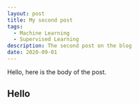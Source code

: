 ```yaml
---
layout: post
title: My second post
tags:
  - Machine Learning
  - Supervised Learning
description: The second post on the blog
date: 2020-09-01
---
```

Hello, here is the body of the post.

## Hello